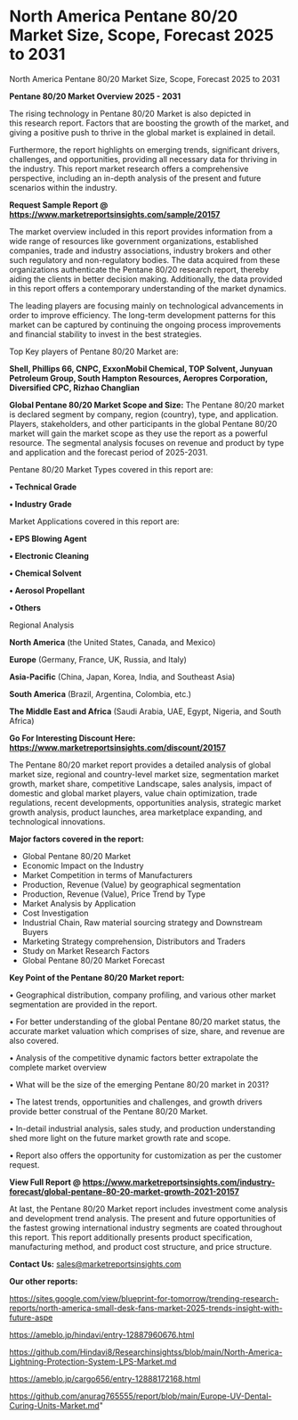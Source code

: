 # North America Pentane 80/20 Market Size, Scope, Forecast 2025 to 2031
North America Pentane 80/20 Market Size, Scope, Forecast 2025 to 2031

<Strong> Pentane 80/20 Market Overview 2025 - 2031</strong>

The rising technology in Pentane 80/20 Market is also depicted in this research report. Factors that are boosting the growth of the market, and giving a positive push to thrive in the global market is explained in detail.

Furthermore, the report highlights on emerging trends, significant drivers, challenges, and opportunities, providing all necessary data for thriving in the industry. This report market research offers a comprehensive perspective, including an in-depth analysis of the present and future scenarios within the industry.

<strong>Request Sample Report @ <a href=https://www.marketreportsinsights.com/sample/20157>https://www.marketreportsinsights.com/sample/20157</a></strong>

The market overview included in this report provides information from a wide range of resources like government organizations, established companies, trade and industry associations, industry brokers and other such regulatory and non-regulatory bodies. The data acquired from these organizations authenticate the Pentane 80/20 research report, thereby aiding the clients in better decision making. Additionally, the data provided in this report offers a contemporary understanding of the market dynamics.

The leading players are focusing mainly on technological advancements in order to improve efficiency. The long-term development patterns for this market can be captured by continuing the ongoing process improvements and financial stability to invest in the best strategies.

Top Key players of Pentane 80/20 Market are:

<strong>Shell, Phillips 66, CNPC, ExxonMobil Chemical, TOP Solvent, Junyuan Petroleum Group, South Hampton Resources, Aeropres Corporation, Diversified CPC, Rizhao Changlian</strong>

<strong><b>Global Pentane 80/20 Market Scope and Size:</b></strong>
The Pentane 80/20 market is declared segment by company, region (country), type, and application. Players, stakeholders, and other participants in the global Pentane 80/20 market will gain the market scope as they use the report as a powerful resource. The segmental analysis focuses on revenue and product by type and application and the forecast period of 2025-2031.

Pentane 80/20 Market Types covered in this report are:

<strong>• Technical Grade

• Industry Grade</strong>

Market Applications covered in this report are:

<strong>• EPS Blowing Agent

• Electronic Cleaning

• Chemical Solvent

• Aerosol Propellant

• Others</strong> 

Regional Analysis

<strong>North America</strong> (the United States, Canada, and Mexico)

<strong>Europe</strong> (Germany, France, UK, Russia, and Italy)

<strong>Asia-Pacific</strong> (China, Japan, Korea, India, and Southeast Asia)

<strong>South America</strong> (Brazil, Argentina, Colombia, etc.)

<strong>The Middle East and Africa</strong> (Saudi Arabia, UAE, Egypt, Nigeria, and South Africa)

<strong>Go For Interesting Discount Here: <a href=https://www.marketreportsinsights.com/discount/20157>https://www.marketreportsinsights.com/discount/20157</a></strong>

The Pentane 80/20 market report provides a detailed analysis of global market size, regional and country-level market size, segmentation market growth, market share, competitive Landscape, sales analysis, impact of domestic and global market players, value chain optimization, trade regulations, recent developments, opportunities analysis, strategic market growth analysis, product launches, area marketplace expanding, and technological innovations.

<strong><b>Major factors covered in the report:</b></strong>
<ul>
  <li>Global Pentane 80/20 Market </li>
  <li>Economic Impact on the Industry</li>
  <li>Market Competition in terms of Manufacturers</li>
  <li>Production, Revenue (Value) by geographical segmentation</li>
  <li>Production, Revenue (Value), Price Trend by Type</li>
  <li>Market Analysis by Application</li>
  <li>Cost Investigation</li>
  <li>Industrial Chain, Raw material sourcing strategy and Downstream Buyers</li>
  <li>Marketing Strategy comprehension, Distributors and Traders</li>
  <li>Study on Market Research Factors</li>
  <li>Global Pentane 80/20 Market Forecast</li>
</ul>

<strong><b>Key Point of the Pentane 80/20 Market report:</b></strong>

• Geographical distribution, company profiling, and various other market segmentation are provided in the report.

• For better understanding of the global Pentane 80/20 market status, the accurate market valuation which comprises of size, share, and revenue are also covered.

• Analysis of the competitive dynamic factors better extrapolate the complete market overview

• What will be the size of the emerging Pentane 80/20 market in 2031?

• The latest trends, opportunities and challenges, and growth drivers provide better construal of the Pentane 80/20 Market.

• In-detail industrial analysis, sales study, and production understanding shed more light on the future market growth rate and scope.

• Report also offers the opportunity for customization as per the customer request.

<strong><b>View Full Report @ <a href=https://www.marketreportsinsights.com/industry-forecast/global-pentane-80-20-market-growth-2021-20157>https://www.marketreportsinsights.com/industry-forecast/global-pentane-80-20-market-growth-2021-20157</a></b></strong>


At last, the Pentane 80/20 Market report includes investment come analysis and development trend analysis. The present and future opportunities of the fastest growing international industry segments are coated throughout this report. This report additionally presents product specification, manufacturing method, and product cost structure, and price structure.

<strong>Contact Us:</strong>
sales@marketreportsinsights.com

<strong>Our other reports:</strong>

<a href=https://sites.google.com/view/blueprint-for-tomorrow/trending-research-reports/north-america-small-desk-fans-market-2025-trends-insight-with-future-aspe>https://sites.google.com/view/blueprint-for-tomorrow/trending-research-reports/north-america-small-desk-fans-market-2025-trends-insight-with-future-aspe</a>

<a href=https://ameblo.jp/hindavi/entry-12887960676.html>https://ameblo.jp/hindavi/entry-12887960676.html</a>

<a href=https://github.com/Hindavi8/Researchinsightss/blob/main/North-America-Lightning-Protection-System-LPS-Market.md>https://github.com/Hindavi8/Researchinsightss/blob/main/North-America-Lightning-Protection-System-LPS-Market.md</a>

<a href=https://ameblo.jp/cargo656/entry-12888172168.html>https://ameblo.jp/cargo656/entry-12888172168.html</a>

<a href=https://github.com/anurag765555/report/blob/main/Europe-UV-Dental-Curing-Units-Market.md>https://github.com/anurag765555/report/blob/main/Europe-UV-Dental-Curing-Units-Market.md</a>"
